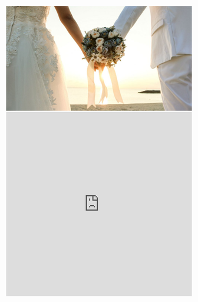 
<img src="https://github.com/GabrielCaz/Moment-Of-Love/blob/4086a9f3055de2bdffa686509eaa051325696f86/couple-mariage-exigences.jpg" > 
     
<div class="embed-container">
<iframe src="https://tally.so/embed/mOzqMn?hideTitle=0&alignLeft=1" width="100%" height="500" frameborder="0" marginheight="0" marginwidth="0" title="Quel est votre régime alimentaire"></iframe>
</div>

<Script src="http://code.jquery.com/jquery-1.4.2.min.js"></script>
<Script> var x = document.getElementsByClassName("site-footer-credits");
setTimeout(() => { x[0].remove(); }, 10);
</Script>
